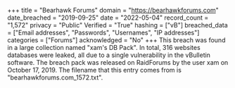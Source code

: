 +++
title = "Bearhawk Forums"
domain = "https://bearhawkforums.com"
date_breached = "2019-09-25"
date = "2022-05-04"
record_count = "1,572"
privacy = "Public"
Verified = "True"
hashing = ["vB"]
breached_data = ["Email addresses", "Passwords", "Usernames", "IP addresses"]
categories = ["Forums"]
acknowledged = "No"
+++
This breach was found in a large collection named "xam's DB Pack". In total, 316 websites databases were leaked, all due to a single vulnerability in the vBulletin software. The breach pack was released on RaidForums by the user xam on October 17, 2019. The filename that this entry comes from is "bearhawkforums.com_1572.txt".
